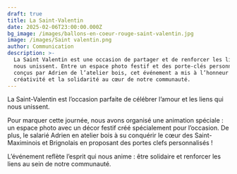 ```yaml
---
draft: true
title: La Saint-Valentin
date: 2025-02-06T23:00:00.000Z
bg_image: /images/ballons-en-coeur-rouge-saint-valentin.jpg
image: /images/Saint valentin.png
author: Communication
description: >-
  La Saint Valentin est une occasion de partager et de renforcer les liens qui
  nous unissent. Entre un espace photo festif et des porte-clés personnalisés
  conçus par Adrien de l’atelier bois, cet événement a mis à l’honneur la
  créativité et la solidarité au cœur de notre communauté.
---
```


La Saint-Valentin est l’occasion parfaite de célébrer l’amour et les liens qui nous unissent.

Pour marquer cette journée, nous avons organisé une animation spéciale : un espace photo avec un décor festif créé spécialement pour l’occasion. De plus, le salarié Adrien en atelier bois à su conquérir le cœur des Saint-Maximinois et Brignolais en proposant des portes clefs personnalisés !

L’événement reflète l’esprit qui nous anime : être solidaire et renforcer les liens au sein de notre communauté.
